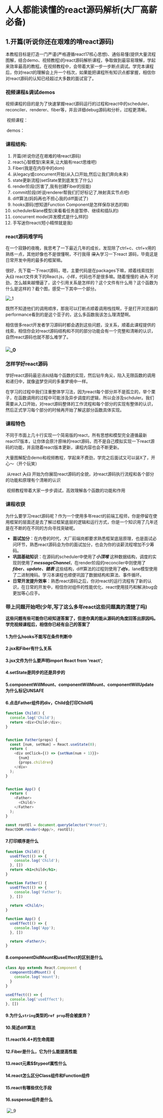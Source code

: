 # 人人都能读懂的react源码解析(大厂高薪必备)

## 1.开篇(听说你还在艰难的啃react源码)

​	本教程目标是打造一门严谨(严格遵循react17核心思想)、通俗易懂(提供大量流程图解，结合demo、视频教程)的react源码解析课程，争取做到最容易理解，学起来效率最高的教程。在视频教程中，会带着大家一步一步断点调试。学完本课程后，你对react的理解会上升一个档次，如果能把课程所有知识点都掌握，相信你对react源码的认知已经超过大多数的面试官了。

### 视频课程&调试demos

​	视频课程的目的是为了快速掌握react源码运行的过程和react中的scheduler、reconciler、renderer、fiber等，并且详细debug源码和分析，过程更清晰。

​	视频课程：

​	demos：

### 课程结构:

1. <a>开篇(听说你还在艰难的啃react源码)</a>
2. <a>react心智模型(来来来,让大脑有react思维吧)</a>
3. <a>Fiber(我是在内存中的dom)</a>
4. <a>从legacy或concurrent开始(从入口开始,然后让我们奔向未来)</a>
5. <a>state更新流程(setState里到底发生了什么)</a>
6. <a>render阶段(厉害了,我有创建Fiber的技能)</a>
7. <a>commit阶段(听说renderer帮我们打好标记了,映射真实节点吧)</a>
8. <a>diff算法(妈妈再也不担心我的diff面试了)</a>
9. <a>hooks源码(想知道Function Component是怎样保存状态的嘛)</a>
10. <a>scheduler&lane模型(来看看任务是暂停、继续和插队的)</a>
11. <a>concurrent mode(并发模式是什么样的)</a>
12. <a>手写迷你react(短小精悍就是我)</a>

### react源码难学吗

​	在一个寂静的夜晚，我思考了一下最近几年的成长，发现除了ctrl+c、ctrl+v用的熟练一点，其他好像也不是很懂啊，不行我得 ~~深入~~学习一下react 源码，毕竟这是日常开发中用的最多的框架嘛。

​	很好，先下载一下react源码，嗯，主要代码是在packages下嘛，顺着线索找到 ~~入口~~ react文件夹下的React.js，小样，代码也不是很多嘛。随着慢慢的 ~~进入~~ 不对劲，怎么越来越懵逼了，这个引用关系是怎样的？这个文件有什么用？这个函数为什么是这样的？截个图，感受一下其中一个部分。

![_1](/Users/allenchen/Desktop/文章/人人都能读懂的react源码解析(大厂高薪必备)/_1.png)

​	既然不知道他们的调用顺序，那我可以打断点顺着调用栈找啊，于是打开浏览器的performance看到的是这个亚子的，这么多函数我该怎么理清楚啊。

​	相信很多react开发者学习源码时都会遇到这些问题，没关系，顺着此课程提供的线索，相信你会对react源码结构和不同的部分功能会有一个完整和清晰的认识，自然react源码也就不那么难学了。

### ![_0](/Users/allenchen/Desktop/文章/人人都能读懂的react源码解析(大厂高薪必备)/_0.png)

### 怎样学好react源码

​	学好react源码最忌讳纠结每个函数的实现，然后钻牛角尖，陷入无限函数的调用和递归中，就像盗梦空间的多重梦境中一样。

​	在学习的过程中我们注重整体学习法，因为react每个部分并不是孤立的，举个栗子，在函数调用的过程中可能涉及异步调度的逻辑，所以会涉及schduler。我们需要从入口开始，对react源码整体的工作流程和每个部分的实现有整体的认识，然后正式学习每个部分的时候再开始了解这部分函数具体实现。

### 课程特色

​	不同于市面上几十行实现一个简易版的react，所有思想和模型完全遵循最新react17版本，让你体会原汁原味的react源码，而不是自己模拟实现一下react源码的功能，并且随着react版本更新，课程内容也会不断更新。

​	大量图解配合demo和视频教程，学起来不费劲，学完之后面试又可以装X了，开心～（开个玩笑）

​	从react ~~入口~~ 开始为你展现react源码的全貌，对react源码执行流程和各个部分的功能和原理有个清晰的认识

​	视频教程带着大家一步步调试，高效理解各个函数的功能和作用

### 课程收获

​	为什么要学习react源码呢？作为一个使用多年react的前端工程师，你是停留在使用框架的层面还是去了解过框架底层的逻辑和运行方式，你是一个知识用了几年还是在不断的在不同的方向寻找突破呢。

- **面试加分**：在内卷的时代，大厂前端岗都要求熟悉框架底层原理，也是面试必问环节，熟悉react源码会为你的面试加分，也会为你的谈薪流程增加不少筹码。
- **巩固基础知识**：在源码的scheduler中使用了***小顶堆*** 这种数据结构，调度的实现则使用了***messageChannel***，在render阶段的reconciler中则使用了***fiber、update、链表*** 这些结构，diff算法的过程则使用了***dfs***，lane模型使用了二进制掩码。学习本课程也顺便巩固了数据结构和算法、事件循环。
- **日常开发提升效率**：熟悉react源码之后，你对react的运行流程有了新的认识，在日常的开发中，相信你对组件的性能优化、react使用技巧和解决bug会更加等心应手。

### 带上问题开始吧(少年,写了这么多年react这些问题真的清楚了吗)

​	**这些问题有些可能你已经知道答案了，但是你真的能从源码的角度回答出原因吗。学完视频课程后，相信你已经有自己的答案了**

#### 1.为什么hooks不能写在条件判断中

#### 2.jsx和Fiber有什么关系

#### 3.jsx文件为什么要声明import React from 'react';

#### 4.setState是同步的还是异步的

#### 5.componentWillMount、componentWillMount、componentWillUpdate为什么标记UNSAFE

#### 6.点击Father组件的div，Child会打印Child吗

```js
function Child() {
  console.log('Child');
  return <div>Child</div>;
}


function Father(props) {
  const [num, setNum] = React.useState(0);
  return (
    <div onClick={() => {setNum(num + 1)}}>
      {num}
      {props.children}
    </div>
  );
}


function App() {
  return (
    <Father>
      <Child/>
    </Father>
  );
}

const rootEl = document.querySelector("#root");
ReactDOM.render(<App/>, rootEl);
```

#### 7.打印顺序是什么

```jsx
function Child() {
  useEffect(() => {
    console.log('Child');
  }, [])
  return <h1>child</h1>;
}

function Father() {
  useEffect(() => {
    console.log('Father');
  }, [])
  
  return <Child/>;
}

function App() {
  useEffect(() => {
    console.log('App');
  }, [])

  return <Father/>;
}
```

#### 8.componentDidMount和useEffect的区别是什么

```js
class App extends React.Component {
  componentDidMount() {
    console.log('mount');
  }
}

useEffect(() => {
  console.log('useEffect');
}, [])
```

#### 9.为什么`string`类型的`ref prop`将会被废弃？

#### 10.简述diff算法

#### 11.react16.4+的生命周期

#### 12.Fiber是什么，它为什么能提高性能

#### 13.react元素$$typeof属性什么

#### 14.react怎么区分Class组件和Function组件

#### 15.react有哪些优化手段

#### 16.suspense组件是什么

​		![_9](/Users/allenchen/Downloads/_9.jpg)





